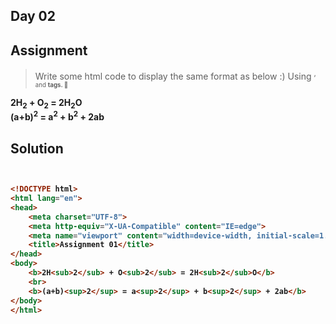 ## Day 02



## Assignment 

> Write some html code to display the same format as below :) Using <sup>, <sub> and <b> tags. 💪

 <b>2H<sub>2</sub> + O<sub>2</sub> = 2H<sub>2</sub>O</b>
    <br>
 <b>(a+b)<sup>2</sup> = a<sup>2</sup> + b<sup>2</sup> + 2ab</b>


## Solution


```html


<!DOCTYPE html>
<html lang="en">
<head>
    <meta charset="UTF-8">
    <meta http-equiv="X-UA-Compatible" content="IE=edge">
    <meta name="viewport" content="width=device-width, initial-scale=1.0">
    <title>Assignment 01</title>
</head>
<body>
    <b>2H<sub>2</sub> + O<sub>2</sub> = 2H<sub>2</sub>O</b>
    <br>
    <b>(a+b)<sup>2</sup> = a<sup>2</sup> + b<sup>2</sup> + 2ab</b>
</body>
</html>

```
